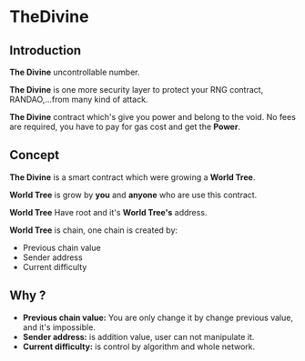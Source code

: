 # TheDivine

## Introduction

**The Divine** uncontrollable number.

**The Divine** is one more security layer to protect your RNG contract, RANDAO,...from many kind of attack.

**The Divine** contract which's give you power and belong to the void. No fees are required, you have to pay for gas cost and get the **Power**.

## Concept

**The Divine** is a smart contract which were growing a **World Tree**.

**World Tree** is grow by **you** and **anyone** who are use this contract.

**World Tree** Have root and it's **World Tree's** address.

**World Tree** is chain, one chain is created by:

* Previous chain value
* Sender address
* Current difficulty

## Why ?

* **Previous chain value:** You are only change it by change previous value, and it's impossible.
* **Sender address:** is addition value, user can not manipulate it.
* **Current difficulty:** is control by algorithm and whole network.
